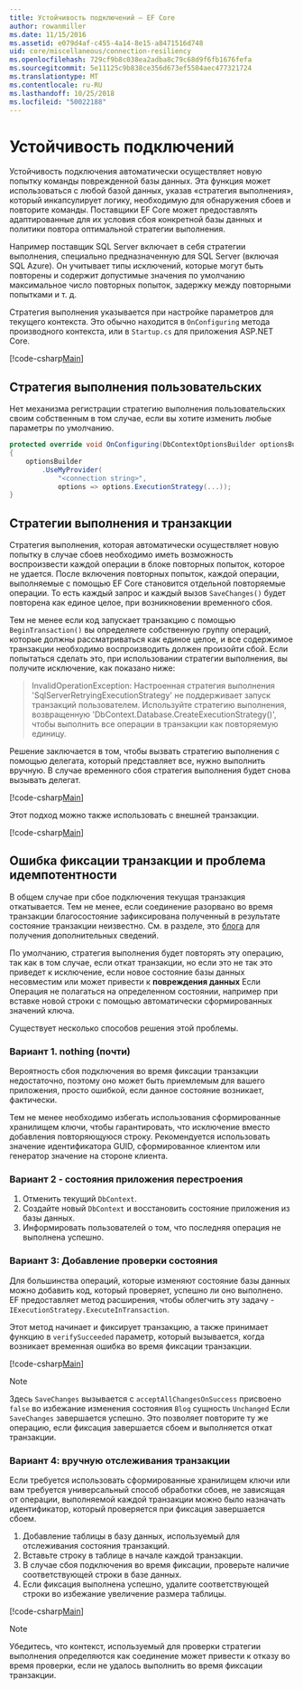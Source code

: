 ```yaml
---
title: Устойчивость подключений — EF Core
author: rowanmiller
ms.date: 11/15/2016
ms.assetid: e079d4af-c455-4a14-8e15-a8471516d748
uid: core/miscellaneous/connection-resiliency
ms.openlocfilehash: 729cf9b8c038ea2adba8c79c68d9f6fb1676fefa
ms.sourcegitcommit: 5e11125c9b838ce356d673ef5504aec477321724
ms.translationtype: MT
ms.contentlocale: ru-RU
ms.lasthandoff: 10/25/2018
ms.locfileid: "50022188"
---
```

# <a name="connection-resiliency"></a>Устойчивость подключений

Устойчивость подключения автоматически осуществляет новую попытку команды поврежденной базы данных. Эта функция может использоваться с любой базой данных, указав «стратегия выполнения», который инкапсулирует логику, необходимую для обнаружения сбоев и повторите команды. Поставщики EF Core может предоставлять адаптированные для их условия сбоя конкретной базы данных и политики повтора оптимальной стратегии выполнения.

Например поставщик SQL Server включает в себя стратегии выполнения, специально предназначенную для SQL Server (включая SQL Azure). Он учитывает типы исключений, которые могут быть повторены и содержит допустимые значения по умолчанию максимальное число повторных попыток, задержку между повторными попытками и т. д.

Стратегия выполнения указывается при настройке параметров для текущего контекста. Это обычно находится в `OnConfiguring` метода производного контекста, или в `Startup.cs` для приложения ASP.NET Core.

[!code-csharp[Main](../../../samples/core/Miscellaneous/ConnectionResiliency/Program.cs#OnConfiguring)]

## <a name="custom-execution-strategy"></a>Стратегия выполнения пользовательских

Нет механизма регистрации стратегию выполнения пользовательских своим собственным в том случае, если вы хотите изменить любые параметры по умолчанию.

``` csharp
protected override void OnConfiguring(DbContextOptionsBuilder optionsBuilder)
{
    optionsBuilder
        .UseMyProvider(
            "<connection string>",
            options => options.ExecutionStrategy(...));
}
```

## <a name="execution-strategies-and-transactions"></a>Стратегии выполнения и транзакции

Стратегия выполнения, которая автоматически осуществляет новую попытку в случае сбоев необходимо иметь возможность воспроизвести каждой операции в блоке повторных попыток, которое не удается. После включения повторных попыток, каждой операции, выполняемые с помощью EF Core становится отдельной повторяемые операции. То есть каждый запрос и каждый вызов `SaveChanges()` будет повторена как единое целое, при возникновении временного сбоя.

Тем не менее если код запускает транзакцию с помощью `BeginTransaction()` вы определяете собственную группу операций, которые должны рассматриваться как единое целое, и все содержимое транзакции необходимо воспроизводить должен произойти сбой. Если попытаться сделать это, при использовании стратегии выполнения, вы получите исключение, как показано ниже:

> InvalidOperationException: Настроенная стратегия выполнения 'SqlServerRetryingExecutionStrategy' не поддерживает запуск транзакций пользователем. Используйте стратегию выполнения, возвращенную 'DbContext.Database.CreateExecutionStrategy()', чтобы выполнить все операции в транзакции как повторяемую единицу.

Решение заключается в том, чтобы вызвать стратегию выполнения с помощью делегата, который представляет все, нужно выполнить вручную. В случае временного сбоя стратегия выполнения будет снова вызывать делегат.

[!code-csharp[Main](../../../samples/core/Miscellaneous/ConnectionResiliency/Program.cs#ManualTransaction)]

Этот подход можно также использовать с внешней транзакции.

[!code-csharp[Main](../../../samples/core/Miscellaneous/ConnectionResiliency/Program.cs#AmbientTransaction)]

## <a name="transaction-commit-failure-and-the-idempotency-issue"></a>Ошибка фиксации транзакции и проблема идемпотентности

В общем случае при сбое подключения текущая транзакция откатывается. Тем не менее, если соединение разорвано во время транзакции благосостояние зафиксирована полученный в результате состояние транзакции неизвестно. См. в разделе, это [блога](https://blogs.msdn.com/b/adonet/archive/2013/03/11/sql-database-connectivity-and-the-idempotency-issue.aspx) для получения дополнительных сведений.

По умолчанию, стратегия выполнения будет повторять эту операцию, так как в том случае, если откат транзакции, но если это не так это приведет к исключение, если новое состояние базы данных несовместим или может привести к **повреждения данных** Если Операция не полагаться на определенном состоянии, например при вставке новой строки с помощью автоматически сформированных значений ключа.

Существует несколько способов решения этой проблемы.

### <a name="option-1---do-almost-nothing"></a>Вариант 1. nothing (почти)

Вероятность сбоя подключения во время фиксации транзакции недостаточно, поэтому оно может быть приемлемым для вашего приложения, просто ошибкой, если данное состояние возникает, фактически.

Тем не менее необходимо избегать использования сформированные хранилищем ключи, чтобы гарантировать, что исключение вместо добавления повторяющуюся строку. Рекомендуется использовать значение идентификатора GUID, сформированное клиентом или генератор значение на стороне клиента.

### <a name="option-2---rebuild-application-state"></a>Вариант 2 - состояния приложения перестроения

1. Отменить текущий `DbContext`.
2. Создайте новый `DbContext` и восстановить состояние приложения из базы данных.
3. Информировать пользователей о том, что последняя операция не выполнена успешно.

### <a name="option-3---add-state-verification"></a>Вариант 3: Добавление проверки состояния

Для большинства операций, которые изменяют состояние базы данных можно добавить код, который проверяет, успешно ли оно выполнено. EF предоставляет метод расширения, чтобы облегчить эту задачу - `IExecutionStrategy.ExecuteInTransaction`.

Этот метод начинает и фиксирует транзакцию, а также принимает функцию в `verifySucceeded` параметр, который вызывается, когда возникает временная ошибка во время фиксации транзакции.

[!code-csharp[Main](../../../samples/core/Miscellaneous/ConnectionResiliency/Program.cs#Verification)]

> [!NOTE]
> Здесь `SaveChanges` вызывается с `acceptAllChangesOnSuccess` присвоено `false` во избежание изменения состояния `Blog` сущность `Unchanged` Если `SaveChanges` завершается успешно. Это позволяет повторите ту же операцию, если фиксация завершается сбоем и выполняется откат транзакции.

### <a name="option-4---manually-track-the-transaction"></a>Вариант 4: вручную отслеживания транзакции

Если требуется использовать сформированные хранилищем ключи или вам требуется универсальный способ обработки сбоев, не зависящая от операции, выполняемой каждой транзакции можно было назначать идентификатор, который проверяется при фиксация завершается сбоем.

1. Добавление таблицы в базу данных, используемый для отслеживания состояния транзакций.
2. Вставьте строку в таблице в начале каждой транзакции.
3. В случае сбоя подключения во время фиксации, проверьте наличие соответствующей строки в базе данных.
4. Если фиксация выполнена успешно, удалите соответствующей строки во избежание увеличение размера таблицы.

[!code-csharp[Main](../../../samples/core/Miscellaneous/ConnectionResiliency/Program.cs#Tracking)]

> [!NOTE]
> Убедитесь, что контекст, используемый для проверки стратегии выполнения определяются как соединение может привести к отказу во время проверки, если не удалось выполнить во время фиксации транзакции.
